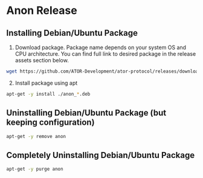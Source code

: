 # Anon Release

## Installing Debian/Ubuntu Package

1. Download package. Package name depends on your system OS and CPU architecture. You can find full link to desired package in the release assets section below. 
```sh
wget https://github.com/ATOR-Development/ator-protocol/releases/download/<version>/<package_name>
```
2. Install package using apt
```sh
apt-get -y install ./anon_*.deb
```

## Uninstalling Debian/Ubuntu Package (but keeping configuration)

```sh
apt-get -y remove anon
```

## Completely Uninstalling Debian/Ubuntu Package

```sh
apt-get -y purge anon
```
